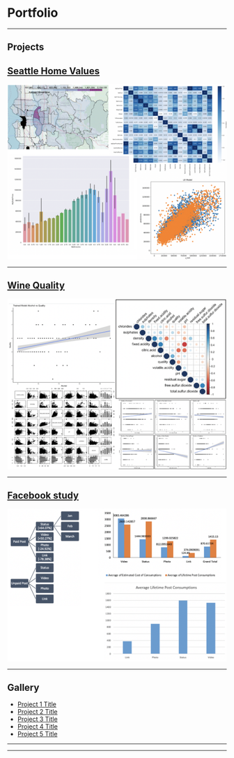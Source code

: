 # Portfolio

---
## Projects

## [Seattle Home Values](www.tytinker.com)
<img src="images/housing_compilation.png"/>

---
## [Wine Quality](www.tytinker.com)
<img src="images/wine_compilation.png"/>

---
## [Facebook study](www.tytinker.com)
<img src="images/facebook_compilation.png"/>

---

## Gallery

- [Project 1 Title](http://example.com/)
- [Project 2 Title](http://example.com/)
- [Project 3 Title](http://example.com/)
- [Project 4 Title](http://example.com/)
- [Project 5 Title](http://example.com/)

---




---
